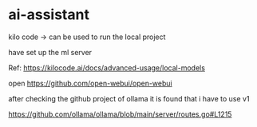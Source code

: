 # ai-assistant

kilo code -> can be used to run the local project

have set up the ml server 

Ref:
https://kilocode.ai/docs/advanced-usage/local-models

open
https://github.com/open-webui/open-webui

after checking the github project of ollama
it is found that i have to use v1

https://github.com/ollama/ollama/blob/main/server/routes.go#L1215 